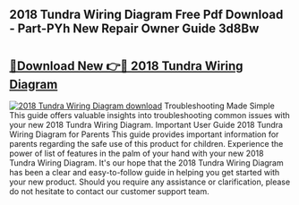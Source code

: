 ## 2018 Tundra Wiring Diagram Free Pdf Download - Part-PYh New Repair Owner Guide 3d8Bw

# <h2><a href="http://dfs0ttd.blite.top/?on=2018+Tundra+Wiring+Diagram">🔗Download New 👉🔴 2018 Tundra Wiring Diagram</a></h2>

[![2018 Tundra Wiring Diagram download](https://i.imgur.com/lujVjoI.png)](http://dfs0ttd.blite.top/?on=2018+Tundra+Wiring+Diagram)
Troubleshooting Made Simple This guide offers valuable insights into troubleshooting common issues with your new 2018 Tundra Wiring Diagram. Important User Guide 2018 Tundra Wiring Diagram for Parents This guide provides important information for parents regarding the safe use of this product for children. Experience the power of list of features in the palm of your hand with your new 2018 Tundra Wiring Diagram. It's our hope that the 2018 Tundra Wiring Diagram has been a clear and easy-to-follow guide in helping you get started with your new product. Should you require any assistance or clarification, please do not hesitate to contact our customer support team.
